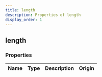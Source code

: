 ```yaml
---
title: length
description: Properties of length
display_order: 1
---
```


## length

### Properties

| Name | Type | Description | Origin |
|------|------|-------------|--------|

